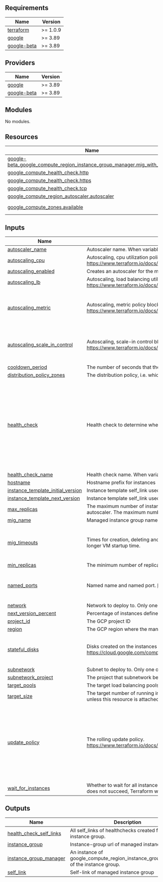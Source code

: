 
## Requirements

| Name | Version |
|------|---------|
| <a name="requirement_terraform"></a> [terraform](#requirement\_terraform) | >= 1.0.9 |
| <a name="requirement_google"></a> [google](#requirement\_google) | >= 3.89 |
| <a name="requirement_google-beta"></a> [google-beta](#requirement\_google-beta) | >= 3.89 |

## Providers

| Name | Version |
|------|---------|
| <a name="provider_google"></a> [google](#provider\_google) | >= 3.89 |
| <a name="provider_google-beta"></a> [google-beta](#provider\_google-beta) | >= 3.89 |

## Modules

No modules.

## Resources

| Name | Type |
|------|------|
| [google-beta_google_compute_region_instance_group_manager.mig_with_percent](https://registry.terraform.io/providers/hashicorp/google-beta/latest/docs/resources/google_compute_region_instance_group_manager) | resource |
| [google_compute_health_check.http](https://registry.terraform.io/providers/hashicorp/google/latest/docs/resources/compute_health_check) | resource |
| [google_compute_health_check.https](https://registry.terraform.io/providers/hashicorp/google/latest/docs/resources/compute_health_check) | resource |
| [google_compute_health_check.tcp](https://registry.terraform.io/providers/hashicorp/google/latest/docs/resources/compute_health_check) | resource |
| [google_compute_region_autoscaler.autoscaler](https://registry.terraform.io/providers/hashicorp/google/latest/docs/resources/compute_region_autoscaler) | resource |
| [google_compute_zones.available](https://registry.terraform.io/providers/hashicorp/google/latest/docs/data-sources/compute_zones) | data source |

## Inputs

| Name | Description | Type | Default | Required |
|------|-------------|------|---------|:--------:|
| <a name="input_autoscaler_name"></a> [autoscaler\_name](#input\_autoscaler\_name) | Autoscaler name. When variable is empty, name will be derived from var.hostname. | `string` | `""` | no |
| <a name="input_autoscaling_cpu"></a> [autoscaling\_cpu](#input\_autoscaling\_cpu) | Autoscaling, cpu utilization policy block as single element array. https://www.terraform.io/docs/providers/google/r/compute_autoscaler.html#cpu_utilization | `list(map(number))` | `[]` | no |
| <a name="input_autoscaling_enabled"></a> [autoscaling\_enabled](#input\_autoscaling\_enabled) | Creates an autoscaler for the managed instance group | `string` | `"false"` | no |
| <a name="input_autoscaling_lb"></a> [autoscaling\_lb](#input\_autoscaling\_lb) | Autoscaling, load balancing utilization policy block as single element array. https://www.terraform.io/docs/providers/google/r/compute_autoscaler.html#load_balancing_utilization | `list(map(number))` | `[]` | no |
| <a name="input_autoscaling_metric"></a> [autoscaling\_metric](#input\_autoscaling\_metric) | Autoscaling, metric policy block as single element array. https://www.terraform.io/docs/providers/google/r/compute_autoscaler.html#metric | <pre>list(object({<br>    name   = string<br>    target = number<br>    type   = string<br>  }))</pre> | `[]` | no |
| <a name="input_autoscaling_scale_in_control"></a> [autoscaling\_scale\_in\_control](#input\_autoscaling\_scale\_in\_control) | Autoscaling, scale-in control block. https://www.terraform.io/docs/providers/google/r/compute_autoscaler.html#scale_in_control | <pre>object({<br>    fixed_replicas   = number<br>    percent_replicas = number<br>    time_window_sec  = number<br>  })</pre> | <pre>{<br>  "fixed_replicas": null,<br>  "percent_replicas": null,<br>  "time_window_sec": null<br>}</pre> | no |
| <a name="input_cooldown_period"></a> [cooldown\_period](#input\_cooldown\_period) | The number of seconds that the autoscaler should wait before it starts collecting information from a new instance. | `number` | `60` | no |
| <a name="input_distribution_policy_zones"></a> [distribution\_policy\_zones](#input\_distribution\_policy\_zones) | The distribution policy, i.e. which zone(s) should instances be create in. Default is all zones in given region. | `list(string)` | `[]` | no |
| <a name="input_health_check"></a> [health\_check](#input\_health\_check) | Health check to determine whether instances are responsive and able to do work | <pre>object({<br>    type                = string<br>    initial_delay_sec   = number<br>    check_interval_sec  = number<br>    healthy_threshold   = number<br>    timeout_sec         = number<br>    unhealthy_threshold = number<br>    response            = string<br>    proxy_header        = string<br>    port                = number<br>    request             = string<br>    request_path        = string<br>    host                = string<br>  })</pre> | <pre>{<br>  "check_interval_sec": 30,<br>  "healthy_threshold": 1,<br>  "host": "",<br>  "initial_delay_sec": 30,<br>  "port": 80,<br>  "proxy_header": "NONE",<br>  "request": "",<br>  "request_path": "/",<br>  "response": "",<br>  "timeout_sec": 10,<br>  "type": "",<br>  "unhealthy_threshold": 5<br>}</pre> | no |
| <a name="input_health_check_name"></a> [health\_check\_name](#input\_health\_check\_name) | Health check name. When variable is empty, name will be derived from var.hostname. | `string` | `""` | no |
| <a name="input_hostname"></a> [hostname](#input\_hostname) | Hostname prefix for instances | `string` | `"default"` | no |
| <a name="input_instance_template_initial_version"></a> [instance\_template\_initial\_version](#input\_instance\_template\_initial\_version) | Instance template self\_link used to create compute instances for the initial version | `any` | n/a | yes |
| <a name="input_instance_template_next_version"></a> [instance\_template\_next\_version](#input\_instance\_template\_next\_version) | Instance template self\_link used to create compute instances for the second version | `any` | n/a | yes |
| <a name="input_max_replicas"></a> [max\_replicas](#input\_max\_replicas) | The maximum number of instances that the autoscaler can scale up to. This is required when creating or updating an autoscaler. The maximum number of replicas should not be lower than minimal number of replicas. | `number` | `10` | no |
| <a name="input_mig_name"></a> [mig\_name](#input\_mig\_name) | Managed instance group name. When variable is empty, name will be derived from var.hostname. | `string` | `""` | no |
| <a name="input_mig_timeouts"></a> [mig\_timeouts](#input\_mig\_timeouts) | Times for creation, deleting and updating the MIG resources. Can be helpful when using wait\_for\_instances to allow a longer VM startup time. | <pre>object({<br>    create = string<br>    update = string<br>    delete = string<br>  })</pre> | <pre>{<br>  "create": "5m",<br>  "delete": "15m",<br>  "update": "5m"<br>}</pre> | no |
| <a name="input_min_replicas"></a> [min\_replicas](#input\_min\_replicas) | The minimum number of replicas that the autoscaler can scale down to. This cannot be less than 0. | `number` | `2` | no |
| <a name="input_named_ports"></a> [named\_ports](#input\_named\_ports) | Named name and named port. https://cloud.google.com/load-balancing/docs/backend-service#named_ports | <pre>list(object({<br>    name = string<br>    port = number<br>  }))</pre> | `[]` | no |
| <a name="input_network"></a> [network](#input\_network) | Network to deploy to. Only one of network or subnetwork should be specified. | `string` | `""` | no |
| <a name="input_next_version_percent"></a> [next\_version\_percent](#input\_next\_version\_percent) | Percentage of instances defined in the second version | `any` | n/a | yes |
| <a name="input_project_id"></a> [project\_id](#input\_project\_id) | The GCP project ID | `string` | `null` | no |
| <a name="input_region"></a> [region](#input\_region) | The GCP region where the managed instance group resides. | `any` | n/a | yes |
| <a name="input_stateful_disks"></a> [stateful\_disks](#input\_stateful\_disks) | Disks created on the instances that will be preserved on instance delete. https://cloud.google.com/compute/docs/instance-groups/configuring-stateful-disks-in-migs | <pre>list(object({<br>    device_name = string<br>    delete_rule = string<br>  }))</pre> | `[]` | no |
| <a name="input_subnetwork"></a> [subnetwork](#input\_subnetwork) | Subnet to deploy to. Only one of network or subnetwork should be specified. | `string` | `""` | no |
| <a name="input_subnetwork_project"></a> [subnetwork\_project](#input\_subnetwork\_project) | The project that subnetwork belongs to | `string` | `""` | no |
| <a name="input_target_pools"></a> [target\_pools](#input\_target\_pools) | The target load balancing pools to assign this group to. | `list(string)` | `[]` | no |
| <a name="input_target_size"></a> [target\_size](#input\_target\_size) | The target number of running instances for this managed instance group. This value should always be explicitly set unless this resource is attached to an autoscaler, in which case it should never be set. | `number` | `1` | no |
| <a name="input_update_policy"></a> [update\_policy](#input\_update\_policy) | The rolling update policy. https://www.terraform.io/docs/providers/google/r/compute_region_instance_group_manager.html#rolling_update_policy | <pre>list(object({<br>    max_surge_fixed              = number<br>    instance_redistribution_type = string<br>    max_surge_percent            = number<br>    max_unavailable_fixed        = number<br>    max_unavailable_percent      = number<br>    min_ready_sec                = number<br>    replacement_method           = string<br>    minimal_action               = string<br>    type                         = string<br>  }))</pre> | `[]` | no |
| <a name="input_wait_for_instances"></a> [wait\_for\_instances](#input\_wait\_for\_instances) | Whether to wait for all instances to be created/updated before returning. Note that if this is set to true and the operation does not succeed, Terraform will continue trying until it times out. | `string` | `"false"` | no |

## Outputs

| Name | Description |
|------|-------------|
| <a name="output_health_check_self_links"></a> [health\_check\_self\_links](#output\_health\_check\_self\_links) | All self\_links of healthchecks created for the instance group. |
| <a name="output_instance_group"></a> [instance\_group](#output\_instance\_group) | Instance-group url of managed instance group |
| <a name="output_instance_group_manager"></a> [instance\_group\_manager](#output\_instance\_group\_manager) | An instance of google\_compute\_region\_instance\_group\_manager of the instance group. |
| <a name="output_self_link"></a> [self\_link](#output\_self\_link) | Self-link of managed instance group |
